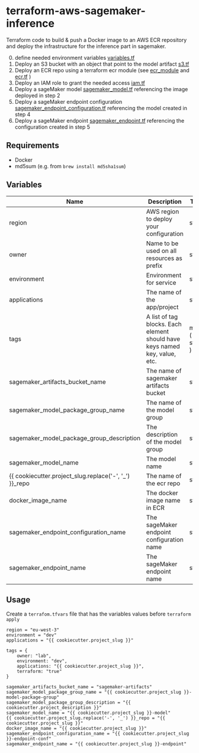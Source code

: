 # terraform-aws-sagemaker-inference

Terraform code to build & push a Docker image to an AWS ECR repository
and deploy the infrastructure for the inference part in sagemaker.

0. define needed environment variables [variables.tf](variables.tf )
1. Deploy an S3 bucket with an object that point to the model artifact [s3.tf](s3.tf)
2. Deploy an ECR repo using a terraform ecr module (see [ecr_module](ecr_module/README.md) and [ecr.tf](ecr.tf) )
3. Deploy an IAM role to grant the needed access [iam.tf](iam.tf)
4. Deploy a sageMaker model [sagemaker_model.tf](sagemaker_model.tf) referencing the image deployed in step 2
5. Deploy a sageMaker endpoint configuration [sagemaker_endpoint_configuration.tf](sagemaker_endpoint_configuration.tf) referencing the model created in step 4
6. Deploy a sageMaker endpoint [sagemaker_endpoint.tf](sagemaker_endpoint.tf) referencing the configuration created in step 5

## Requirements

- Docker
- md5sum (e.g. from `brew install md5sha1sum`)

## Variables

| Name                                      | Description                                                                | Type           | Default   | Required |
|-------------------------------------------|----------------------------------------------------------------------------|----------------|-----------|----------|
| region                                    | AWS region to deploy your configuration                                    | string         | eu-west-3 | Yes      |
| owner                                     | Name to be used on all resources as prefix                                 | string         | lab       | Yes      |
| environment                               | Environment for service                                                    | string         | dev       | Yes      |
| applications                              | The name of the app/project                                                | string         | ""        | No       |
| tags                                      | A list of tag blocks. Each element should have keys named key, value, etc. | map ( string ) | {}        | Yes      |
| sagemaker_artifacts_bucket_name           | The name of sagemaker artifacts bucket                                     | string         | ""        | Yes      |
| sagemaker_model_package_group_name        | The name of the model group                                                | string         | ""        | Yes      |
| sagemaker_model_package_group_description | The description of the model group                                         | string         | ""        | No       |
| sagemaker_model_name                      | The model name                                                             | string         | ""        | Yes      |
| {{ cookiecutter.project_slug.replace('-', '_') }}_repo | The name of the ecr repo                                                   | string         | ""        | Yes      |
| docker_image_name                         | The docker image name in ECR                                               | string         | ""        | Yes      |
| sagemaker_endpoint_configuration_name     | The sageMaker endpoint configuration name                                  | string         | ""        | Yes      |
| sagemaker_endpoint_name                   | The sageMaker endpoint name                                                | string         | ""        | Yes      |

## Usage

Create a `terrafom.tfvars` file that has the variables values before `terraform apply`

```
region = "eu-west-3"
environment = "dev"
applications = "{{ cookiecutter.project_slug }}"

tags = {
    owner: "lab",
    environment: "dev",
    applications: "{{ cookiecutter.project_slug }}",
    terraform: "true"
}

sagemaker_artifacts_bucket_name = "sagemaker-artifacts"
sagemaker_model_package_group_name = "{{ cookiecutter.project_slug }}-model-package-group"
sagemaker_model_package_group_description = "{{ cookiecutter.project_description }}"
sagemaker_model_name = "{{ cookiecutter.project_slug }}-model"
{{ cookiecutter.project_slug.replace('-', '_') }}_repo = "{{ cookiecutter.project_slug }}"
docker_image_name = "{{ cookiecutter.project_slug }}"
sagemaker_endpoint_configuration_name = "{{ cookiecutter.project_slug }}-endpoint-conf"
sagemaker_endpoint_name = "{{ cookiecutter.project_slug }}-endpoint"
```